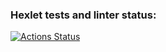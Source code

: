 ### Hexlet tests and linter status:
[![Actions Status](https://github.com/Isopreene/python-django-developer-project-52/workflows/hexlet-check/badge.svg)](https://github.com/Isopreene/python-django-developer-project-52/actions)